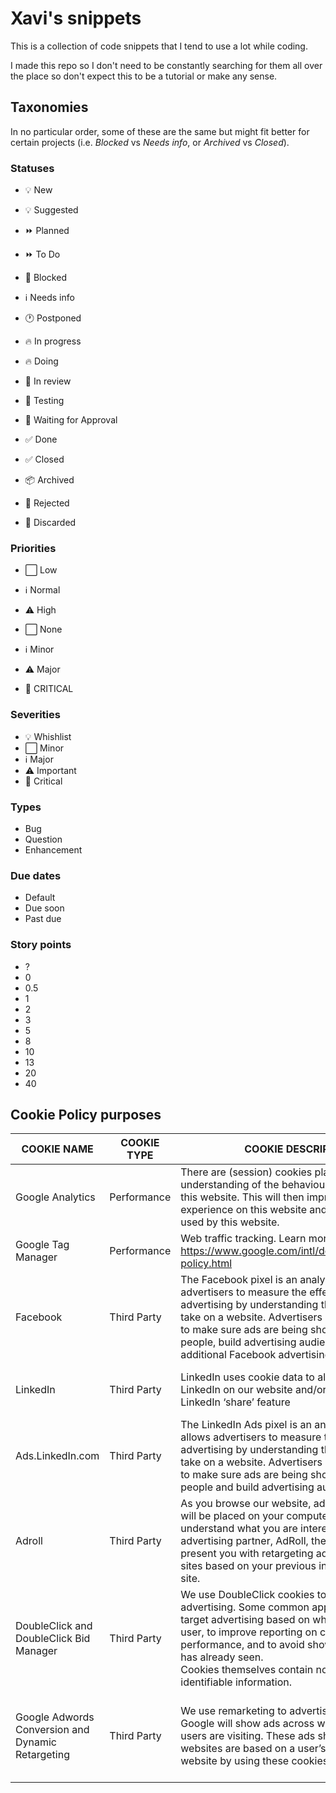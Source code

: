 # Xavi's snippets

This is a collection of code snippets that I tend to use a lot while coding. 

I made this repo so I don't need to be constantly searching for them all over the place so don't expect this to be a tutorial or make any sense.


## Taxonomies

In no particular order, some of these are the same but might fit better for certain projects (i.e. _Blocked_ vs _Needs info_, or _Archived_ vs _Closed_).

### Statuses

- 💡 New
- 💡 Suggested

- ⏩ Planned
- ⏩ To Do
- 🚫 Blocked
- ℹ️ Needs info
- 🕐 Postponed

- 🔥 In progress
- 🔥 Doing

- 👀 In review
- 👀 Testing
- 🤚 Waiting for Approval

- ✅ Done
- ✅ Closed

- 📦 Archived
- 🚫 Rejected
- 🚫 Discarded


### Priorities

- ⬜ Low
- ℹ️ Normal
- ⚠️ High

- ⬜ None
- ℹ️ Minor
- ⚠️ Major
- 📛 CRITICAL

### Severities

- 💡 Whishlist
- ⬜ Minor
- ℹ️ Major
- ⚠️ Important
- 📛 Critical

### Types

- Bug
- Question
- Enhancement

### Due dates

- Default
- Due soon
- Past due

### Story points

- ?
- 0
- 0.5
- 1
- 2
- 3
- 5
- 8
- 10
- 13
- 20
- 40

## Cookie Policy purposes

| COOKIE NAME | COOKIE TYPE | COOKIE DESCRIPTION | EXPIRY DATE | FIND OUT MORE/OPT OUT |
|---|---|---|---|---|
| Google Analytics | Performance | There are (session) cookies placed to get a better understanding of the behaviour of the visitor to this website. This will then improve the user experience on this website and on other channels used by this website. | Up to 2 years | To opt out, visit http://tools.google.com/dlpage/gaoptout. |
| Google Tag Manager | Performance | Web traffic tracking. Learn more at https://www.google.com/intl/de/tagmanager/use-policy.html | Up to 1 year | To opt out, visit https://support.google.com/analytics/answer/7519794
| Facebook | Third Party | The Facebook pixel is an analytics tool that allows advertisers to measure the effectiveness of advertising by understanding the actions people take on a website. Advertisers can use pixel data to make sure ads are being shown to the right people, build advertising audiences and unlock additional Facebook advertising tools | 90 days | Facebook cookies are 3rd party cookies used to track website goal conversions and create (anonymised) lists of people that visited our website. If you wish to disable Facebook cookies on your browser, please visit http://www.aboutads.info/choices/. |
| LinkedIn | Third Party | LinkedIn uses cookie data to allow sign in to LinkedIn on our website and/or to enable the LinkedIn ‘share’ feature | Up to 2 years | If you wish to disable LinkedIn cookies on your browser, please visit https://www.linkedin.com/psettings/guest-controls/retargeting-opt-out |
| Ads.LinkedIn.com | Third Party | The LinkedIn Ads pixel is an analytics tool that allows advertisers to measure the effectiveness of advertising by understanding the actions people take on a website. Advertisers can use pixel data to make sure ads are being shown to the right people and build advertising audiences. | Up to 7 months | If you wish to disable LinkedIn cookies on your browser, please visit https://www.linkedin.com/psettings/guest-controls/retargeting-opt-out |
| Adroll | Third Party | As you browse our website, advertising cookies will be placed on your computer so that we can understand what you are interested in. Our display advertising partner, AdRoll, then enables us to present you with retargeting advertising on other sites based on your previous interactions on our site. | 90 days | You can visit ://optout.networkadvertising.org/?c=1#!/ to opt out of targeted advertising from AdRoll and their partners. |
| DoubleClick and DoubleClick Bid Manager | Third Party | We use DoubleClick cookies to improve advertising. Some common applications are to target advertising based on what’s relevant to a user, to improve reporting on campaign performance, and to avoid showing ads the user has already seen.<br>Cookies themselves contain no personally identifiable information. | Up to 24 months | A user can opt out of ads personalization using Google’s Ads Settings. They will no longer receive personalized advertising from Google.<br>https://adssettings.google.com/authenticated |
| Google Adwords Conversion and Dynamic Retargeting | Third Party | We use remarketing to advertise across websites. Google will show ads across websites that your users are visiting. These ads shown across other websites are based on a user’s past visits to our website by using these cookies. | Up to 24 months | Cookies themselves contain no personally identifiable information. Depending on the publisher’s and user’s settings, information associated with cookies used in advertising may be added to the user’s Google Account.<br>Users can opt-out by using Google’s Ads Settings https://adssettings.google.com/authenticated |


